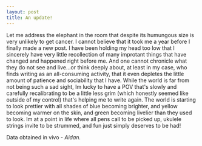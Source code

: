 ```yaml
---
layout: post
title: An update!
---
```


<p align="justify">
  
Let me address the elephant in the room that despite its humungous size is very unlikely to get cancer. I cannot believe that it took me a year before I finally made a new post. I have been holding my head too low that I sincerely have very little recollection of many improtant things that have changed and happened right before me. And one cannot chronicle what they do not see and live...or think deeply about, at least in my case, who finds writing as an all-consuming activity, that it even depletes the little amount of patience and sociability that I have. While the world is far from not being such a sad sight, Im lucky to have a POV that's slowly and carefully recalibrating to be a little less grim (which honestly seemed like outside of my control) that's helping me to write again. The world is starting to look prettier with all shades of blue becoming brighter, and yellow becoming warmer on the skin, and green becoming livelier than they used to look. Im at a point in life where all pens call to be picked up, ukulele strings invite to be strummed, and fun just simply deserves to be had!

<p align="justify">

<p> Data obtained in vivo - <em> Aidan. </em> </p>
